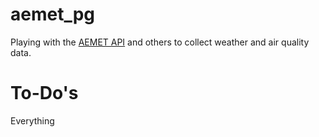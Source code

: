 # aemet_pg
Playing with the [AEMET API](https://opendata.aemet.es/centrodedescargas/inicio) and others to collect weather and air quality data.

# To-Do's
Everything